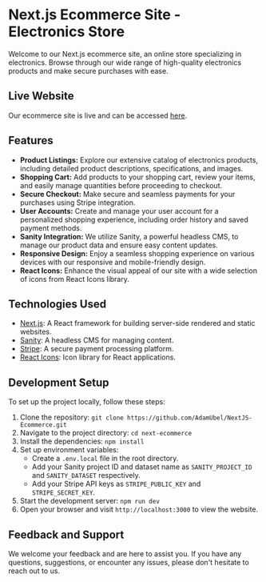 # Next.js Ecommerce Site - Electronics Store

Welcome to our Next.js ecommerce site, an online store specializing in electronics. Browse through our wide range of high-quality electronics products and make secure purchases with ease.

## Live Website

Our ecommerce site is live and can be accessed [here](https://next-js-ecommerce-i6f94bdd8-adamubel.vercel.app/).

## Features

- **Product Listings:** Explore our extensive catalog of electronics products, including detailed product descriptions, specifications, and images.
- **Shopping Cart:** Add products to your shopping cart, review your items, and easily manage quantities before proceeding to checkout.
- **Secure Checkout:** Make secure and seamless payments for your purchases using Stripe integration.
- **User Accounts:** Create and manage your user account for a personalized shopping experience, including order history and saved payment methods.
- **Sanity Integration:** We utilize Sanity, a powerful headless CMS, to manage our product data and ensure easy content updates.
- **Responsive Design:** Enjoy a seamless shopping experience on various devices with our responsive and mobile-friendly design.
- **React Icons:** Enhance the visual appeal of our site with a wide selection of icons from React Icons library.

## Technologies Used

- [Next.js](https://nextjs.org): A React framework for building server-side rendered and static websites.
- [Sanity](https://www.sanity.io): A headless CMS for managing content.
- [Stripe](https://stripe.com): A secure payment processing platform.
- [React Icons](https://react-icons.github.io/react-icons/): Icon library for React applications.

## Development Setup

To set up the project locally, follow these steps:

1. Clone the repository: `git clone https://github.com/AdamUbel/NextJS-Ecommerce.git`
2. Navigate to the project directory: `cd next-ecommerce`
3. Install the dependencies: `npm install`
4. Set up environment variables:
   - Create a `.env.local` file in the root directory.
   - Add your Sanity project ID and dataset name as `SANITY_PROJECT_ID` and `SANITY_DATASET` respectively.
   - Add your Stripe API keys as `STRIPE_PUBLIC_KEY` and `STRIPE_SECRET_KEY`.
5. Start the development server: `npm run dev`
6. Open your browser and visit `http://localhost:3000` to view the website.

## Feedback and Support

We welcome your feedback and are here to assist you. If you have any questions, suggestions, or encounter any issues, please don't hesitate to reach out to us.
